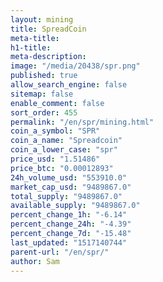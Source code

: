 ```yaml
---
layout: mining
title: SpreadCoin
meta-title: 
h1-title: 
meta-description: 
image: "/media/20438/spr.png"
published: true
allow_search_engine: false
sitemap: false
enable_comment: false
sort_order: 455
permalink: "/en/spr/mining.html"
coin_a_symbol: "SPR"
coin_a_name: "Spreadcoin"
coin_a_lower_case: "spr"
price_usd: "1.51486"
price_btc: "0.00012893"
24h_volume_usd: "553910.0"
market_cap_usd: "9489867.0"
total_supply: "9489867.0"
available_supply: "9489867.0"
percent_change_1h: "-6.14"
percent_change_24h: "-4.39"
percent_change_7d: "-15.48"
last_updated: "1517140744"
parent-url: "/en/spr/"
author: Sam
---
```


